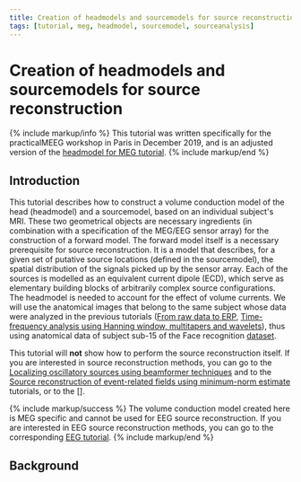 ```yaml
---
title: Creation of headmodels and sourcemodels for source reconstruction
tags: [tutorial, meg, headmodel, sourcemodel, sourceanalysis]
---
```


# Creation of headmodels and sourcemodels for source reconstruction

{% include markup/info %}
This tutorial was written specifically for the practicalMEEG workshop in Paris in December 2019, and is an adjusted version of the [headmodel for MEG tutorial](/tutorial/headmodel_meg).
{% include markup/end %}

## Introduction

This tutorial describes how to construct a volume conduction model of the head (headmodel) and a sourcemodel, based on an individual subject's MRI. These two geometrical objects are necessary ingredients (in combination with a specification of the MEG/EEG sensor array) for the construction of a forward model. The forward model itself is a necessary prerequisite for source reconstruction. It is a model that describes, for a given set of putative source locations (defined in the sourcemodel), the spatial distribution of the signals picked up by the sensor array. Each of the sources is modelled as an equivalent current dipole (ECD), which serve as elementary building blocks of arbitrarily complex source configurations. The headmodel is needed to account for the effect of volume currents.
We will use the anatomical images that belong to the same subject whose data were analyzed in the previous tutorials ([From raw data to ERP](/workshop/paris2019/handson_raw2erp), [Time-frequency analysis using Hanning window, multitapers and wavelets](/workshop/paris2019/handson_sensoranalysis)), thus using anatomical data of subject sub-15 of the Face recognition [dataset](/workshop/meg-uk-2015/dataset).

This tutorial will **not** show how to perform the source reconstruction itself. If you are interested in source reconstruction methods, you can go to the [Localizing oscillatory sources using beamformer techniques](/tutorial/beamformer) and to the [Source reconstruction of event-related fields using minimum-norm estimate](/tutorial/minimumnormestimate) tutorials, or to the [].

{% include markup/success %}
The volume conduction model created here is MEG specific and cannot be used for EEG source reconstruction. If you are interested in EEG source reconstruction methods, you can go to the corresponding [EEG tutorial](/tutorial/headmodel_eeg).
{% include markup/end %}

## Background
